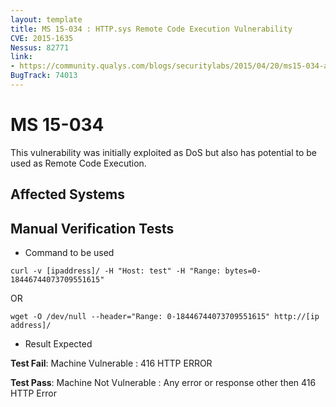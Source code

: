 ```yaml
---
layout: template
title: MS 15-034 : HTTP.sys Remote Code Execution Vulnerability
CVE: 2015-1635
Nessus: 82771
link: 
- https://community.qualys.com/blogs/securitylabs/2015/04/20/ms15-034-analyze-and-remote-detection
BugTrack: 74013
---
```


# MS 15-034

This vulnerability was initially exploited as DoS but also has potential to be used as Remote Code Execution.


## Affected Systems


## Manual Verification Tests

* Command to be used

```
curl -v [ipaddress]/ -H "Host: test" -H "Range: bytes=0-18446744073709551615"
```
OR

```
wget -O /dev/null --header="Range: 0-18446744073709551615" http://[ip address]/
```

* Result Expected

**Test Fail**: Machine Vulnerable : 416 HTTP ERROR

**Test Pass**: Machine Not Vulnerable : Any error or response other then 416 HTTP Error
